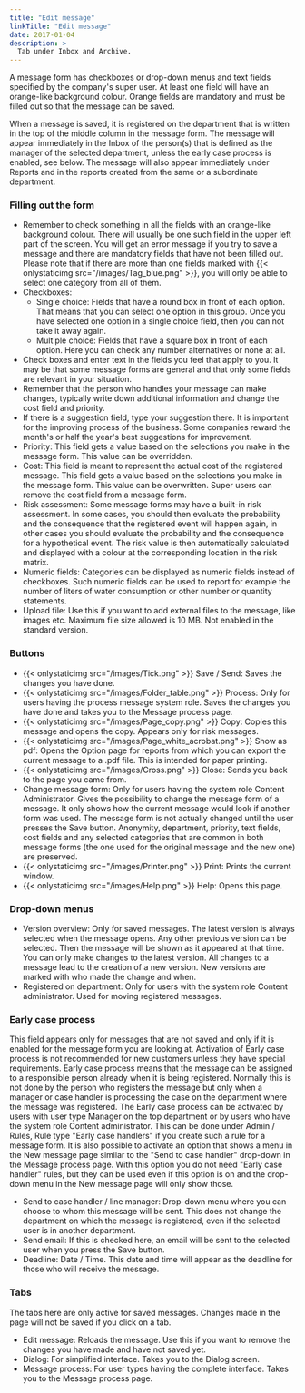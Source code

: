 ```yaml
---
title: "Edit message"
linkTitle: "Edit message"
date: 2017-01-04
description: >
  Tab under Inbox and Archive.
---
```

A message form has checkboxes or drop-down menus and text fields specified by the company's super user. At least one field will have an orange-like background colour. Orange fields are mandatory and must be filled out so that the message can be saved.

When a message is saved, it is registered on the department that is written in the top of the middle column in the message form. The message will appear immediately in the Inbox of the person(s) that is defined as the manager of the selected department, unless the early case process is enabled, see below. The message will also appear immediately under Reports and in the reports created from the same or a subordinate department.

### Filling out the form

- Remember to check something in all the fields with an orange-like background colour. There will usually be one such field in the upper left part of the screen. You will get an error message if you try to save a message and there are mandatory fields that have not been filled out. Please note that if there are more than one fields marked with {{< onlystaticimg src="/images/Tag_blue.png" >}}, you will only be able to select one category from all of them.
- Checkboxes:
  - Single choice: Fields that have a round box in front of each option. That means that you can select one option in this group. Once you have selected one option in a single choice field, then you can not take it away again.
  - Multiple choice: Fields that have a square box in front of each option. Here you can check any number alternatives or none at all.
- Check boxes and enter text in the fields you feel that apply to you. It may be that some message forms are general and that only some fields are relevant in your situation.
- Remember that the person who handles your message can make changes, typically write down additional information and change the cost field and priority.
- If there is a suggestion field, type your suggestion there. It is important for the improving process of the business. Some companies reward the month's or half the year's best suggestions for improvement.
- Priority: This field gets a value based on the selections you make in the message form. This value can be overridden.
- Cost: This field is meant to represent the actual cost of the registered message. This field gets a value based on the selections you make in the message form. This value can be overwritten. Super users can remove the cost field from a message form.
- Risk assessment: Some message forms may have a built-in risk assessment. In some cases, you should then evaluate the probability and the consequence that the registered event will happen again, in other cases you should evaluate the probability and the consequence for a hypothetical event. The risk value is then automatically calculated and displayed with a colour at the corresponding location in the risk matrix.
- Numeric fields: Categories can be displayed as numeric fields instead of checkboxes. Such numeric fields can be used to report for example the number of liters of water consumption or other number or quantity statements.
- Upload file: Use this if you want to add external files to the message, like images etc. Maximum file size allowed is 10 MB. Not enabled in the standard version.

### Buttons

- {{< onlystaticimg src="/images/Tick.png" >}} Save / Send: Saves the changes you have done.
- {{< onlystaticimg src="/images/Folder_table.png" >}} Process: Only for users having the process message system role. Saves the changes you have done and takes you to the Message process page.
- {{< onlystaticimg src="/images/Page_copy.png" >}} Copy: Copies this message and opens the copy. Appears only for risk messages.
- {{< onlystaticimg src="/images/Page_white_acrobat.png" >}} Show as pdf: Opens the Option page for reports from which you can export the current message to a .pdf file. This is intended for paper printing.
- {{< onlystaticimg src="/images/Cross.png" >}} Close: Sends you back to the page you came from.
- Change message form: Only for users having the system role Content Administrator. Gives the possibility to change the message form of a message. It only shows how the current message would look if another form was used. The message form is not actually changed until the user presses the Save button. Anonymity, department, priority, text fields, cost fields and any selected categories that are common in both message forms (the one used for the original message and the new one) are preserved.
- {{< onlystaticimg src="/images/Printer.png" >}} Print: Prints the current window.
- {{< onlystaticimg src="/images/Help.png" >}} Help: Opens this page.

### Drop-down menus

- Version overview: Only for saved messages. The latest version is always selected when the message opens. Any other previous version can be selected. Then the message will be shown as it appeared at that time. You can only make changes to the latest version. All changes to a message lead to the creation of a new version. New versions are marked with who made the change and when.
- Registered on department: Only for users with the system role Content administrator. Used for moving registered messages.

### Early case process

This field appears only for messages that are not saved and only if it is enabled for the message form you are looking at. Activation of Early case process is not recommended for new customers unless they have special requirements.
Early case process means that the message can be assigned to a responsible person already when it is being registered. Normally this is not done by the person who registers the message but only when a manager or case handler is processing the case on the department where the message was registered. The Early case process can be activated by users with user type Manager on the top department or by users who have the system role Content administrator. This can be done under Admin / Rules, Rule type "Early case handlers" if you create such a rule for a message form. It is also possible to activate an option that shows a menu in the New message page similar to the "Send to case handler" drop-down in the Message process page. With this option you do not need "Early case handler" rules, but they can be used even if this option is on and the drop-down menu in the New message page will only show those.

- Send to case handler / line manager: Drop-down menu where you can choose to whom this message will be sent. This does not change the department on which the message is registered, even if the selected user is in another department.
- Send email: If this is checked here, an email will be sent to the selected user when you press the Save button.
- Deadline: Date / Time. This date and time will appear as the deadline for those who will receive the message.

### Tabs

The tabs here are only active for saved messages. Changes made in the page will not be saved if you click on a tab.
- Edit message: Reloads the message. Use this if you want to remove the changes you have made and have not saved yet.
- Dialog: For simplified interface. Takes you to the Dialog screen.
- Message process: For user types having the complete interface. Takes you to the Message process page.
